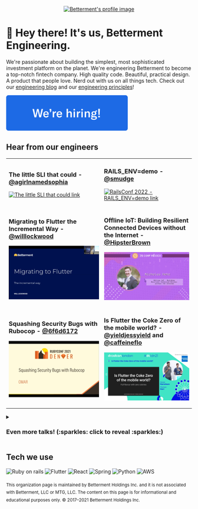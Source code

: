 <p align="center">
  <a href="https://www.betterment.com">
    <img src="https://resources.betterment.com/hubfs/Graphics/shared-assets/betterment-icon-logo.svg" alt="Betterment's profile image"/>
  </a>
</p>

# 👋  Hey there! It's us, Betterment Engineering.

We're passionate about building the simplest, most sophisticated investment platform on the planet. We're engineering Betterment to become a top-notch fintech company. High quality code. Beautiful, practical design. A product that people love. Nerd out with us on all things tech. Check out our [engineering blog](https://www.betterment.com/category/engineering/) and our [engineering principles](https://betterment.github.io/eng-principles/)!

[![We're hiring button](https://raw.githubusercontent.com/Betterment/.github/main/profile/assets/hiring-button.svg)](https://www.betterment.com/careers/)

<!--
## Upcoming talks and events

TODO add this back in when there is content
-->

## Hear from our engineers
<!-- 
  Keep six talks in this section and keep most recent talks at the top.
  As talks are added, shift old talks to the top of the expandable view so that they are also in chronological order from newest to oldest
-->

<table>
<tr><td>

### The little SLI that could - [@agirlnamedsophia](https://github.com/agirlnamedsophia)
[![The little SLI that could link](https://user-images.githubusercontent.com/83998/180072577-65b075b3-e781-4da8-8aaf-8c28a8112da2.png)](https://vimeo.com/730488164)


</td><td>

### RAILS_ENV=demo - [@smudge](https://github.com/smudge)
[![RailsConf 2022 - RAILS_ENV=demo link](https://user-images.githubusercontent.com/83998/180073238-b59f42e5-5c3d-4027-9558-e5a6ad6333fe.png)](https://youtu.be/VibJu9IMohc)

  
</td></tr>
<tr><td>

### Migrating to Flutter the Incremental Way - [@willlockwood](https://github.com/willlockwood)
[![Migrating to Flutter the Incremental Way link](https://raw.githubusercontent.com/Betterment/.github/main/profile/assets/migrating-to-flutter-the-incremental-way.png)](https://youtu.be/e6ncTlHSlUE)

</td><td>

### Offline IoT: Building Resilient Connected Devices without the Internet - [@HipsterBrown](https://github.com/HipsterBrown)
[![Offline IoT: Building Resilient Connected Devices without the Internet link](https://raw.githubusercontent.com/Betterment/.github/main/profile/assets/offline-iot-building-resilient-connected-devices-without-the-internet.png)](https://youtu.be/0JROQGWCmds)

</td></tr>
<tr><td>
  
### Squashing Security Bugs with Rubocop - [@6f6d6172](https://github.com/6f6d6172)
[![Squashing Security Bugs with Rubocop link](https://raw.githubusercontent.com/Betterment/.github/main/profile/assets/squashing-security-bugs-with-rubocop.png)](https://youtu.be/aeJIA5oD1tA)
  
</td><td>

### Is Flutter the Coke Zero of the mobile world? - [@yieldjessyield](https://github.com/yieldjessyield) and [@caffeineflo](https://github.com/caffeineflo)
[![Is Flutter the Coke Zero of the mobile world? link](https://raw.githubusercontent.com/Betterment/.github/main/profile/assets/is-flutter-the-coke-zero-of-the-mobile-world.png)](https://www.droidcon.com/2021/11/17/is-flutter-the-coke-zero-of-the-mobile-world/)

</td></tr>
</table>

<details>
<summary><h3>Even more talks! (:sparkles: click to reveal :sparkles:)</h3></summary>

<table>
<tr><td>

### Transforming SwiftUI to JSON (and Vice-Versa) for a fully backend driven UI - [@caffeineflo](https://github.com/caffeineflo)
[![Transforming SwiftUI to JSON (and Vice-Versa) for a fully backend driven UI link](https://raw.githubusercontent.com/Betterment/.github/main/profile/assets/transforming-swiftui-to-json-for-a-fully-backend-driven-ui.png)](https://youtu.be/TS2f-DbsJIE)

</td><td>
  
### Can I break this?: Writing resilient "save" methods - [@smudge](https://github.com/smudge)
[![Can I break this?: Writing resilient "save" methods video link](https://user-images.githubusercontent.com/83998/180075460-7f8b58a3-e49f-47a9-9ef4-08928cbe413c.png)](https://www.youtube.com/watch?v=TuhS13rBoVY)

</td></tr>
<tr><td>
  
### Transitioning to Flutter at Scale - [@samandmoore](https://github.com/samandmoore)
[![Transitioning to Flutter at Scale audio link](https://raw.githubusercontent.com/Betterment/.github/main/profile/assets/transitioning-to-flutter-at-scale.png)](https://soundcloud.com/user-910706127/transitioning-to-flutter-at-scale)
  
</td><td>

### Hot Swapping Our Rails Front End In Secret - [@chrislopresto](https://github.com/chrislopresto)
[![Hot Swapping Our Rails Front End In Secret - A Rebrand Story link](https://user-images.githubusercontent.com/83998/180074060-59164fd9-5ede-4015-b7c5-95dd9569f2c3.png)](https://youtu.be/Egumr5KiTNI)
  
</td></tr>
<tr><td>

### Nonconformist Resilience: DB-backed Job Queues - [@jmileham](https://github.com/jmileham)
[![Nonconformist Resilience: DB-backed Job Queues link](https://user-images.githubusercontent.com/83998/180076579-322821d6-95d1-43c7-bda4-798c5f36d422.jpg)](https://www.infoq.com/presentations/betterment-delayed-job/)

</td><td>
  
### Integrate HTTP Services like a Boss - [@samandmoore](https://github.com/samandmoore)
[![Integrate HTTP Services like a Boss link](https://user-images.githubusercontent.com/83998/180076767-8e165a05-19ca-42c4-a4e2-48659e647c5c.png)](https://youtu.be/Nd9hnffxCP8)

</td></tr>
</table>

</details>

## Tech we use
![Ruby on rails](https://img.shields.io/badge/Ruby_on_Rails-CC0000?style=for-the-badge&logo=ruby-on-rails&logoColor=white)
![Flutter](https://img.shields.io/badge/Flutter-02569B?style=for-the-badge&logo=flutter&logoColor=white)
![React](https://img.shields.io/badge/React-20232A?style=for-the-badge&logo=react&logoColor=61DAFB)
![Spring](https://img.shields.io/badge/Spring-6DB33F?style=for-the-badge&logo=spring&logoColor=white)
![Python](https://img.shields.io/badge/Python-14354C?style=for-the-badge&logo=python&logoColor=white)
![AWS](https://img.shields.io/badge/Amazon_AWS-232F3E?style=for-the-badge&logo=amazon-aws&logoColor=white)

<sub>This organization page is maintained by Betterment Holdings Inc. and it is not associated with Betterment, LLC or MTG, LLC. The content on this page is for informational and educational purposes only. © 2017–2021 Betterment Holdings Inc.</sub>
